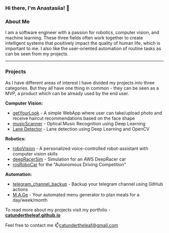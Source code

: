 ### Hi there, I'm Anastasiia! 👋

### About Me
I am a software engineer with a passion for robotics, computer vision, and machine learning. These three fields often work together to create intelligent systems that positively impact the quality of human life, which is important to me. I also like the user-oriented automation of routine tasks as can be seen from my projects. 

---

### Projects
As I have different areas of interest I have divided my projects into three categories. But they all have one thing in common - they can be seen as a MVP, a product which can be already used by the end user.

__Computer Vision:__
- [getYourLook](https://github.com/CatUnderTheLeaf/getYourLook) - A simple WebApp where user can take/upload photo and receive haircut recommendations based on the face shape
- [musicScanner](https://github.com/CatUnderTheLeaf/musicScanner) - Optical Music Recognition using Deep Learning
- [Lane Detector](https://github.com/CatUnderTheLeaf/CV-stuff/tree/main/lane_detection) - Lane detection using Deep Learning and OpenCV 

__Robotics:__
- [roboVision](https://github.com/CatUnderTheLeaf/roboVision) - A personalized voice-controlled robot-assistant with computer vision skills
- [deepRacerSim](https://github.com/CatUnderTheLeaf/deepRacerSim) - Simulation for an AWS DeepRacer car
- [rosRoboCar](https://github.com/CatUnderTheLeaf/rosRoboCar) for the "Autonomous Driving Competition"

__Automation:__
- [telegram_channel_backup](https://github.com/CatUnderTheLeaf/telegram_channel_backup) - Backup your telegram channel using GitHub actions
- [M.A.Ge](https://github.com/CatUnderTheLeaf/menuGenerator) - Your automated menu generator to plan meals for a day/week/month

To read more about my projects visit my portfolio - [__catundertheleaf.github.io__](https://catundertheleaf.github.io/)

Feel free to contact me 📫[catundertheleaf@gmail.com](mailto:catundertheleaf@gmail.com)
